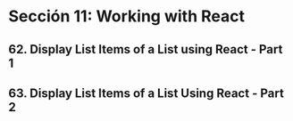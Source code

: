 # Sección 11: Working with React

## 62. Display List Items of a List using React - Part 1
## 63. Display List Items of a List Using React - Part 2




